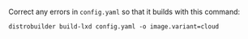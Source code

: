
Correct any errors in `config.yaml` so that it builds with this command:

`distrobuilder build-lxd config.yaml -o image.variant=cloud`
